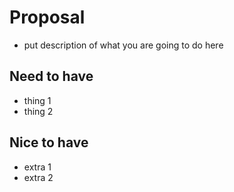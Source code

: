 # Proposal
- put description of what you are going to do here

## Need to have
- thing 1
- thing 2

## Nice to have
- extra 1
- extra 2
